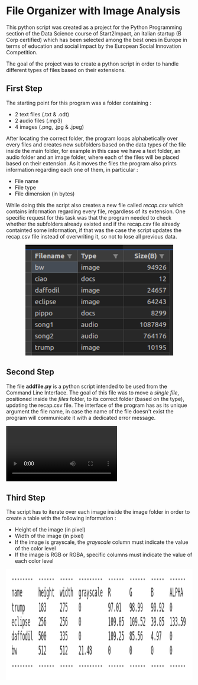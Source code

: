 # File Organizer with Image Analysis

This python script was created as a project for the Python Programming section of the Data Science course of Start2Impact, an italian startup (B Corp certified) which has been selected among the best ones in Europe in terms of education and social impact by the European Social Innovation Competition.

The goal of the project was to create a python script in order to handle different types of files based on their extensions.

## First Step

The starting point for this program was a folder containing : 
* 2 text files (.txt & .odt)
* 2 audio files (.mp3)
* 4 images (.png, .jpg & .jpeg)

After locating the correct folder, the program loops alphabetically over every files and creates new subfolders based on the data types of the file inside the main folder, for example in this case we have a text folder, an audio folder and an image folder, where each of the files will be placed based on their extension. As it moves the files the program also prints information regarding each one of them, in particular :
* File name
* File type
* File dimension (in bytes)

While doing this the script also creates a new file called *recap.csv* which contains information regarding every file, regardless of its extension. One specific request for this task was that the program needed to check whether the subfolders already existed and if the recap.csv file already containted some information, if that was the case the script updates the recap.csv file instead of overwriting it, so not to lose all previous data.
<p align = "center">
  <img
       width = "400"
       height = "300"
       src = "./Csvfile.png"
       
  >
  </p>

## Second Step
The file **addfile.py** is a python script intended to be used from the Command Line Interface. The goal of this file was to move a *single file*, positioned inside the *files* folder, to its correct folder (based on the type), updating the recap.csv file. The interface of the program has as its unique argument the file name, in case the name of the file doesn't exist the program will communicate it with a dedicated error message. 

![](./howtouse.mp4)

## Third Step
The script has to iterate over each image inside the image folder in order to create a table with the following information :
* Height of the image (in pixel)
* Width of the image (in pixel)
* If the image is grayscale, the *grayscale* column must indicate the value of the color level
* If the image is RGB or RGBA, specific columns must indicate the value of each color level

<p align = "center">
  <img
       width = "1000"
       height = "300"
       src = "./table.png"
       
  >
  </p>

